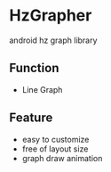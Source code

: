 HzGrapher
=========

android hz graph library

Function
--------
+ Line Graph

Feature
-------
+ easy to customize
+ free of layout size
+ graph draw animation
